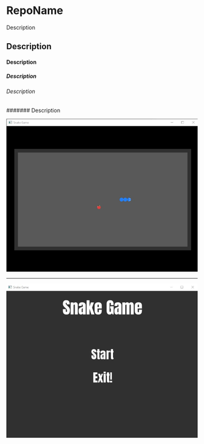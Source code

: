 # RepoName
Description
## Description

#### Description
##### Description
###### Description
####### Description

![image](snake1.jpg)

---

![image](Images/sc1.jpg)
